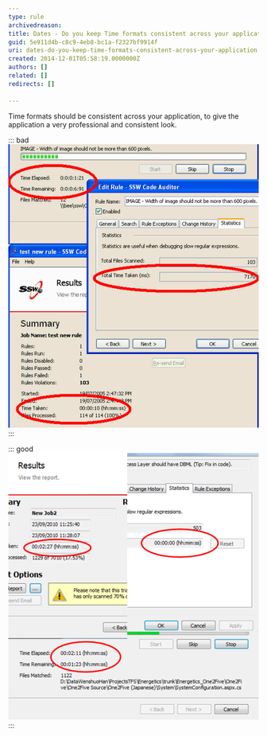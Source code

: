 ```yaml
---
type: rule
archivedreason: 
title: Dates - Do you keep Time formats consistent across your application?
guid: 5e911d4b-c8c9-4eb8-bc1a-f2327bf9914f
uri: dates-do-you-keep-time-formats-consistent-across-your-application
created: 2014-12-01T05:58:19.0000000Z
authors: []
related: []
redirects: []

---
```


Time formats should be consistent across your application, to give the                      application a very professional and consistent look.

<!--endintro-->

::: bad  
![Figure: Bad Example - Three screens with inconsistent time formats](../../assets/BadExampleTP.gif)  
:::  

::: good  
![Figure: Good Example - Three screens with consistent formats](../../assets/GoodExampleTP.gif)  
:::
